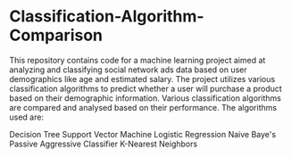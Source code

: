 # Classification-Algorithm-Comparison
This repository contains code for a machine learning project aimed at analyzing and classifying social network ads data based on user demographics like age and estimated salary. The project utilizes various classification algorithms to predict whether a user will purchase a product based on their demographic information. Various classification algorithms are compared and analysed based on their performance. The algorithms used are:

Decision Tree
Support Vector Machine
Logistic Regression
Naive Baye's
Passive Aggressive Classifier
K-Nearest Neighbors
